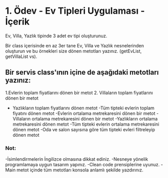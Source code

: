 # 1. Ödev - Ev Tipleri Uygulaması - İçerik

Ev, Villa, Yazlık tipinde 3 adet ev tipi oluşturunuz.

Bir class içerisinde en az 3er tane Ev, Villa ve Yazlık nesnelerinden oluşturun ve bu örnekleri size dönen metotları yazınız. (getEvList, getVillaList vs).

## Bir servis class'ının içine de aşağıdaki metotları yazınız:

1.Evlerin toplam fiyatlarını dönen bir metot
2. Villaların toplam fiyatlarını dönen bir metot
- Yazlıkların toplam fiyatlarını dönen metot
-Tüm tipteki evlerin toplam fiyatını dönen metot
-Evlerin ortalama metrekaresini dönen bir metot
-Villaların ortalama metrekaresini dönen bir metot
-Yazlıkların ortalama metrekaresini dönen metot
-Tüm tipteki evlerin ortalama metrekaresini dönen metot
-Oda ve salon sayısına göre tüm tipteki evleri filtreleyip dönen metot

### Not:

-İsimlendirmelerin İngilizce olmasına dikkat ediniz.
-Nesneye yönelik programlamaya uygun tasarım yapınız.
-Clean code prensiplerine uyunuz.
-Main metot içinde tüm metotları konsola anlamlı şekilde yazdırınız.
